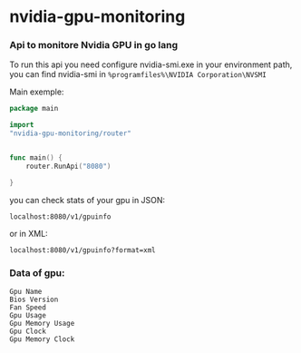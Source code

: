 # nvidia-gpu-monitoring

### Api to monitore Nvidia GPU in go lang

To run this api you need configure nvidia-smi.exe in your environment path, you can find nvidia-smi in `%programfiles%\NVIDIA Corporation\NVSMI`

Main exemple:

```Go
package main

import
"nvidia-gpu-monitoring/router"


func main() {
	router.RunApi("8080")

}
```

you can check stats of your gpu in JSON:

```
localhost:8080/v1/gpuinfo
```

or in XML:

```
localhost:8080/v1/gpuinfo?format=xml
```

### Data of gpu:
```
Gpu Name
Bios Version
Fan Speed
Gpu Usage
Gpu Memory Usage
Gpu Clock
Gpu Memory Clock
```